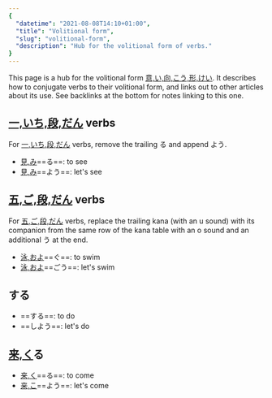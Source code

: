```yaml
---
{
  "datetime": "2021-08-08T14:10+01:00",
  "title": "Volitional form",
  "slug": "volitional-form",
  "description": "Hub for the volitional form of verbs."
}
---
```

This page is a hub for the volitional form [意,い,向,こう,形,けい](r). It
describes how to conjugate verbs to their volitional form, and links out to
other articles about its use. See backlinks at the bottom for notes linking to
this one.

## [一,いち,段,だん](r) verbs

For [一,いち,段,だん](r) verbs, remove the trailing <span lang="ja">る</span> and
append <span lang="ja">よう</span>.

- <span lang="ja">[見,み](r)==る==</span>: to see
- <span lang="ja">[見,み](r)==よう==</span>: let's see

## [五,ご,段,だん](r) verbs

For [五,ご,段,だん](r) verbs, replace the trailing kana (with an u sound) with its
companion from the same row of the kana table with an o sound and an additional
<span lang="ja">う</span> at the end.

- <span lang="ja">[泳,およ](r)==ぐ==</span>: to swim
- <span lang="ja">[泳,およ](r)==ごう==</span>: let's swim

## <span lang="ja">する</span>

- <span lang="ja">==する==</span>: to do
- <span lang="ja">==しよう==</span>: let's do

## <span lang="ja">[来,く](r)る</span>

- <span lang="ja">[来,く](r)==る==</span>: to come
- <span lang="ja">[来,こ](r)==よう==</span>: let's come
